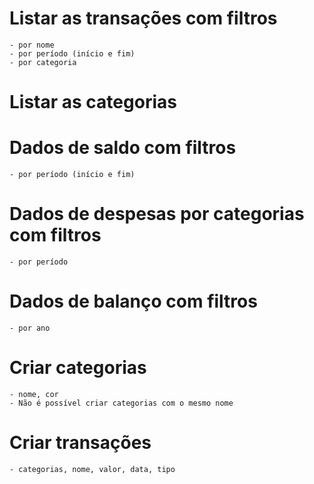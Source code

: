 # Listar as transações com filtros

    - por nome
    - por período (início e fim)
    - por categoria

# Listar as categorias

# Dados de saldo com filtros

    - por período (início e fim)

# Dados de despesas por categorias com filtros

    - por período

# Dados de balanço com filtros

    - por ano

# Criar categorias

    - nome, cor
    - Não é possível criar categorias com o mesmo nome

# Criar transações

    - categorias, nome, valor, data, tipo
